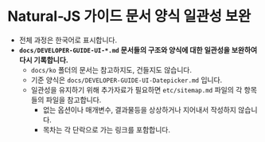 # Natural-JS 가이드 문서 양식 일관성 보완

- 전체 과정은 한국어로 표시합니다.
- **`docs/DEVELOPER-GUIDE-UI-*.md` 문서들의 구조와 양식에 대한 일관성을 보완하여 다시 기록합니다.**
  - `docs/ko` 폴더의 문서는 참고하지도, 건들지도 않습니다.
  - 기준 양식은 `docs/DEVELOPER-GUIDE-UI-Datepicker.md` 입니다.
  - 일관성을 유지하기 위해 추가자료가 필요하면 `etc/sitemap.md` 파일의 각 항목들의 파일을 참고합니다.
    - 없는 옵션이나 매개변수, 결과물등을 상상하거나 지어내서 작성하지 않습니다.
    - 목차는 각 단락으로 가는 링크를 포함합니다.
